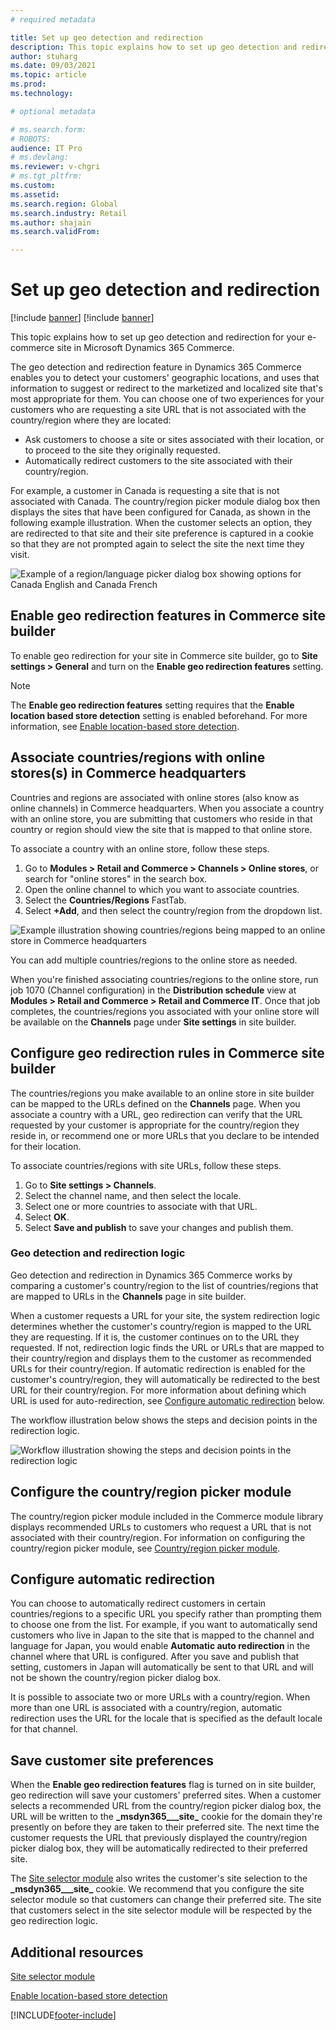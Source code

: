 ```yaml
---
# required metadata

title: Set up geo detection and redirection
description: This topic explains how to set up geo detection and redirection for your e-commerce site in Microsoft Dynamics 365 Commerce.
author: stuharg
ms.date: 09/03/2021
ms.topic: article
ms.prod: 
ms.technology: 

# optional metadata

# ms.search.form: 
# ROBOTS: 
audience: IT Pro
# ms.devlang: 
ms.reviewer: v-chgri
# ms.tgt_pltfrm: 
ms.custom: 
ms.assetid: 
ms.search.region: Global
ms.search.industry: Retail
ms.author: shajain
ms.search.validFrom: 

---
```

# Set up geo detection and redirection

[!include [banner](../includes/banner.md)]
[!include [banner](../includes/preview-banner.md)]

This topic explains how to set up geo detection and redirection for your e-commerce site in Microsoft Dynamics 365 Commerce.

The geo detection and redirection feature in Dynamics 365 Commerce enables you to detect your customers' geographic locations, and uses that information to suggest or redirect to the marketized and localized site that's most appropriate for them. You can choose one of two experiences for your customers who are requesting a site URL that is not associated with the country/region where they are located:

- Ask customers to choose a site or sites associated with their location, or to proceed to the site they originally requested.
- Automatically redirect customers to the site associated with their country/region.

For example, a customer in Canada is requesting a site that is not associated with Canada. The country/region picker module dialog box then displays the sites that have been configured for Canada, as shown in the following example illustration. When the customer selects an option, they are redirected to that site and their site preference is captured in a cookie so that they are not prompted again to select the site the next time they visit. 

![Example of a region/language picker dialog box showing options for Canada English and Canada French](./media/Geo_Country-region-picker.png)

## Enable geo redirection features in Commerce site builder

To enable geo redirection for your site in Commerce site builder, go to **Site settings \> General** and turn on the **Enable geo redirection features** setting. 

> [!NOTE] 
> The **Enable geo redirection features** setting requires that the **Enable location based store detection** setting is enabled beforehand. For more information, see [Enable location-based store detection](enable-store-detection.md). 

## Associate countries/regions with online stores(s) in Commerce headquarters

Countries and regions are associated with online stores (also know as online channels) in Commerce headquarters. When you associate a country with an online store, you are submitting that customers who reside in that country or region should view the site that is mapped to that online store. 

To associate a country with an online store, follow these steps.

1. Go to **Modules \> Retail and Commerce \> Channels \> Online stores**, or search for "online stores" in the search box. 
1. Open the online channel to which you want to associate countries.
1. Select the **Countries/Regions** FastTab.
1. Select **+Add**, and then select the country/region from the dropdown list.

![Example illustration showing countries/regions being mapped to an online store in Commerce headquarters](./media/Geo_HQ-Country-Mapping.png)

You can add multiple countries/regions to the online store as needed. 

When you're finished associating countries/regions to the online store, run job 1070 (Channel configuration) in the **Distribution schedule** view at **Modules \> Retail and Commerce \> Retail and Commerce IT**. Once that job completes, the countries/regions you associated with your online store will be available on the **Channels** page under **Site settings** in site builder. 

## Configure geo redirection rules in Commerce site builder

The countries/regions you make available to an online store in site builder can be mapped to the URLs defined on the **Channels** page. When you associate a country with a URL, geo redirection can verify that the URL requested by your customer is appropriate for the country/region they reside in, or recommend one or more URLs that you declare to be intended for their location. 

To associate countries/regions with site URLs, follow these steps.

1. Go to  **Site settings \> Channels**.
1. Select the channel name, and then select the locale.
1. Select one or more countries to associate with that URL. 
1. Select **OK**.
1. Select **Save and publish** to save your changes and publish them. 

<!--![Example showing countries/regions mapped to URLs in site builder](./media/Geo_Channels-config.png)-->

### Geo detection and redirection logic

Geo detection and redirection in Dynamics 365 Commerce works by comparing a customer's country/region to the list of countries/regions that are mapped to URLs in the **Channels** page in site builder. 

When a customer requests a URL for your site, the system redirection logic determines whether the customer's country/region is mapped to the URL they are requesting. If it is, the customer continues on to the URL they requested. If not, redirection logic finds the URL or URLs that are mapped to their country/region and displays them to the customer as recommended URLs for their country/region. If automatic redirection is enabled for the customer's country/region, they will automatically be redirected to the best URL for their country/region. For more information about defining which URL is used for auto-redirection, see [Configure automatic redirection](#configure-automatic-redirection) below. 

The workflow illustration below shows the steps and decision points in the redirection logic.

![Workflow illustration showing the steps and decision points in the redirection logic](./media/Geo_Redirection-Logic.png)

## Configure the country/region picker module

The country/region picker module included in the Commerce module library displays recommended URLs to customers who request a URL that is not associated with their country/region. For information on configuring the country/region picker module, see [Country/region picker module](country-region-picker-module.md).  

## Configure automatic redirection

You can choose to automatically redirect customers in certain countries/regions to a specific URL you specify rather than prompting them to choose one from the list. For example, if you want to automatically send customers who live in Japan to the site that is mapped to the channel and language for Japan, you would enable **Automatic auto redirection** in the channel where that URL is configured. After you save and publish that setting, customers in Japan will automatically be sent to that URL and will not be shown the country/region picker dialog box. 

It is possible to associate two or more URLs with a country/region. When more than one URL is associated with a country/region, automatic redirection uses the URL for the locale that is specified as the default locale for that channel. 

## Save customer site preferences

When the **Enable geo redirection features** flag is turned on in site builder, geo redirection will save your customers' preferred sites. When a customer selects a recommended URL from the country/region picker dialog box, the URL will be written to the **\_msdyn365___site\_** cookie for the domain they're presently on before they are taken to their preferred site. The next time the customer requests the URL that previously displayed the country/region picker dialog box, they will be automatically redirected to their preferred site.

The [Site selector module](site-selector.md) also writes the customer's site selection to the **\_msdyn365___site\_** cookie. We recommend that you configure the site selector module so that customers can change their preferred site. The site that customers select in the site selector module will be respected by the geo redirection logic. 

## Additional resources

[Site selector module](site-selector.md) 

[Enable location-based store detection](enable-store-detection.md)



[!INCLUDE[footer-include](../includes/footer-banner.md)]
